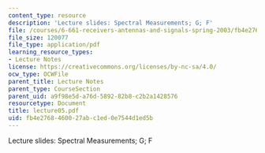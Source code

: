 ```yaml
---
content_type: resource
description: 'Lecture slides: Spectral Measurements; G; F'
file: /courses/6-661-receivers-antennas-and-signals-spring-2003/fb4e2768460027abc1ed0e7544d1ed5b_lecture05.pdf
file_size: 120077
file_type: application/pdf
learning_resource_types:
- Lecture Notes
license: https://creativecommons.org/licenses/by-nc-sa/4.0/
ocw_type: OCWFile
parent_title: Lecture Notes
parent_type: CourseSection
parent_uid: a9f98e5d-a76d-5892-82b8-c2b2a1428576
resourcetype: Document
title: lecture05.pdf
uid: fb4e2768-4600-27ab-c1ed-0e7544d1ed5b
---
```

Lecture slides: Spectral Measurements; G; F